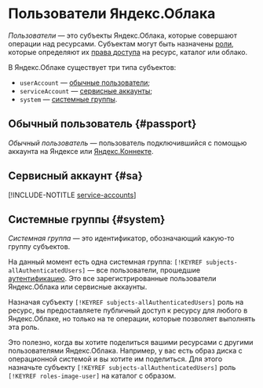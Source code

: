 # Пользователи Яндекс.Облака

_Пользователи_ — это субъекты Яндекс.Облака, которые совершают операции над ресурсами. Субъектам могут быть назначены [роли](../access-control/roles.md), которые определяют их [права доступа](../access-control/access-bindings.md) на ресурс, каталог или облако.

В Яндекс.Облаке существует три типа субъектов:
* `userAccount` — [обычные пользователи](#passport);
* `serviceAccount` — [сервисные аккаунты](#sa);
* `system` — [системные группы](#system).


## Обычный пользователь {#passport}

_Обычный пользователь_ — пользователь подключившийся с помощью аккаунта на Яндексе или [Яндекс.Коннекте](https://connect.yandex.ru).

## Сервисный аккаунт {#sa}

[!INCLUDE-NOTITLE [service-accounts](service-accounts.md)]


## Системные группы {#system}

_Системная группа_ — это идентификатор, обозначающий какую-то группу субъектов.

На данный момент есть одна системная группа: `[!KEYREF subjects-allAuthenticatedUsers]` — все пользователи, прошедшие [аутентификацию](../authorization/authorization.md). Это все зарегистрированные пользователи Яндекс.Облака или сервисные аккаунты.

Назначая субъекту `[!KEYREF subjects-allAuthenticatedUsers]` роль на ресурс, вы предоставляете публичный доступ к ресурсу для любого в Яндекс.Облаке, но только на те операции, которые позволяет выполнять эта роль.

Это полезно, когда вы хотите поделиться вашими ресурсами с другими пользователями Яндекс.Облака. Например, у вас есть образ диска с операционной системой и вы хотите им поделиться. Для этого назначьте субъекту `[!KEYREF subjects-allAuthenticatedUsers]` роль `[!KEYREF roles-image-user]` на каталог с образом.
